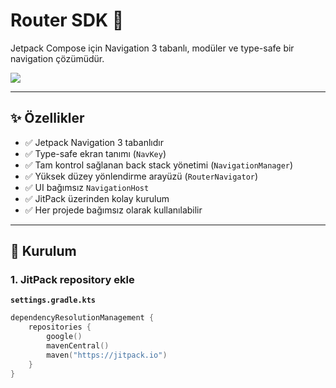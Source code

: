 # Router SDK 🚦
Jetpack Compose için Navigation 3 tabanlı, modüler ve type-safe bir navigation çözümüdür.

[![](https://jitpack.io/v/mertmelihaytemur/RouterSdk.svg)](https://jitpack.io/#mertmelihaytemur/RouterSdk)

---

## ✨ Özellikler

- ✅ Jetpack Navigation 3 tabanlıdır
- ✅ Type-safe ekran tanımı (`NavKey`)
- ✅ Tam kontrol sağlanan back stack yönetimi (`NavigationManager`)
- ✅ Yüksek düzey yönlendirme arayüzü (`RouterNavigator`)
- ✅ UI bağımsız `NavigationHost`
- ✅ JitPack üzerinden kolay kurulum
- ✅ Her projede bağımsız olarak kullanılabilir

---

## 🚀 Kurulum

### 1. JitPack repository ekle

**`settings.gradle.kts`**
```kotlin
dependencyResolutionManagement {
    repositories {
        google()
        mavenCentral()
        maven("https://jitpack.io")
    }
}

